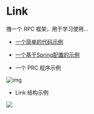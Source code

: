 # Link

撸一个 RPC 框架，用于学习使用...


* [一个简单的代码示例](https://github.com/sunyi113/link/wiki/%E4%B8%80%E4%B8%AA%E7%AE%80%E5%8D%95%E7%9A%84%E7%A4%BA%E4%BE%8B)

* [一个基于Spring配置的示例](https://github.com/sunyi113/link/wiki/%E5%9F%BA%E4%BA%8ESpring%E9%85%8D%E7%BD%AE%E7%9A%84%E7%A4%BA%E4%BE%8B)

* 一个 PRC 程序示例

![img](https://github.com/sunyi113/link/blob/master/readme/rpc.png)

* Link 结构示例

![](https://github.com/sunyi113/link/blob/master/readme/link.png)


